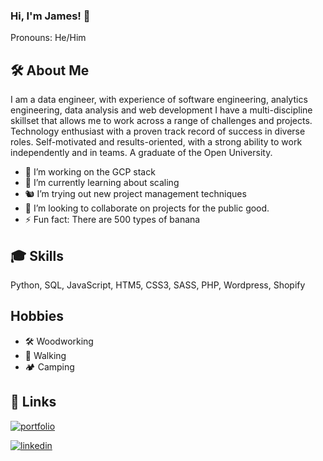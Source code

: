 
### Hi, I'm James! 👋

Pronouns: He/Him
  
## 🛠 About Me
I am a data engineer, with experience of software engineering, analytics engineering, data analysis and web development I have a multi-discipline skillset that allows me to work across a range of challenges and projects.
Technology enthusiast with a proven track record of success in diverse roles. Self-motivated and results-oriented, with a strong ability to work independently and in teams.
A graduate of the Open University.
- 🔭 I’m working on the GCP stack
- 🚀 I’m currently learning about scaling
- 🐿️ I’m trying out new project management techniques
- 👯 I’m looking to collaborate on projects for the public good.
- ⚡ Fun fact: There are 500 types of banana
  
## 🎓 Skills
Python, SQL, JavaScript, HTM5, CSS3, SASS, PHP, Wordpress, Shopify

## Hobbies
 - 🛠️ Woodworking
 - 🥾 Walking
 - 🏕️ Camping
 
  
## 🔗 Links
[![portfolio](https://img.shields.io/badge/my_portfolio-000?style=for-the-badge&logo=ko-fi&logoColor=white)](https://jamesdewes.com/projects)

[![linkedin](https://img.shields.io/badge/linkedin-0A66C2?style=for-the-badge&logo=linkedin&logoColor=white)](https://www.linkedin.com/in/james-dewes)

  

<!--
**james-dewes/james-dewes** is a ✨ _special_ ✨ repository because its `README.md` (this file) appears on your GitHub profile.

Here are some ideas to get you started:

- 🔭 I’m currently working on ...
- 🌱 I’m currently learning ...
- 👯 I’m looking to collaborate on ...
- 🤔 I’m looking for help with ...
- 💬 Ask me about ...
- 📫 How to reach me: ...
...
-->
